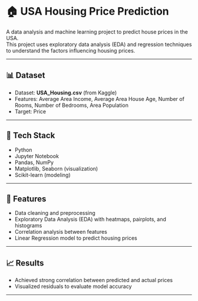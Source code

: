 # 🏠 USA Housing Price Prediction  

A data analysis and machine learning project to predict house prices in the USA.  
This project uses exploratory data analysis (EDA) and regression techniques to understand the factors influencing housing prices.  

---

## 📊 Dataset  
- Dataset: **USA_Housing.csv** (from Kaggle)  
- Features: Average Area Income, Average Area House Age, Number of Rooms, Number of Bedrooms, Area Population  
- Target: Price  

---

## 🔧 Tech Stack  
- Python  
- Jupyter Notebook  
- Pandas, NumPy  
- Matplotlib, Seaborn (visualization)  
- Scikit-learn (modeling)  

---

## 🚀 Features  
- Data cleaning and preprocessing  
- Exploratory Data Analysis (EDA) with heatmaps, pairplots, and histograms  
- Correlation analysis between features  
- Linear Regression model to predict housing prices  

---

## 📈 Results  
- Achieved strong correlation between predicted and actual prices  
- Visualized residuals to evaluate model accuracy  

---

